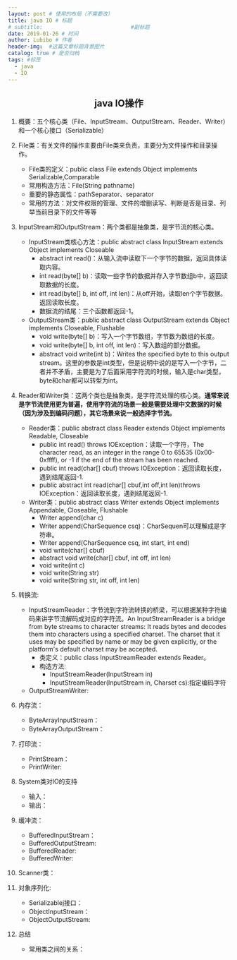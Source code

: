 ```yaml
---
layout: post # 使用的布局（不需要改）
title: java IO # 标题
# subtitle:                            #副标题
date: 2019-01-26 # 时间
author: Lubibo # 作者
header-img:  #这篇文章标题背景图片
catalog: true # 是否归档
tags: #标签
  - java
  - IO
---
```


## <center> java IO操作</center>
1. 概要：五个核心类（File、InputStream、OutputStream、Reader、Writer）和一个核心接口（Serializable）

2. File类：有关文件的操作主要由File类来负责，主要分为文件操作和目录操作。
    - File类的定义：public class File extends Object implements Serializable,Comparable<File>
    - 常用构造方法：File(String pathname)
    - 重要的静态属性：pathSeparator、separator
    - 常用的方法：对文件权限的管理、文件的增删读写、判断是否是目录、列举当前目录下的文件等等

3. InputStream和OutputStream：两个类都是抽象类，是字节流的核心类。
    - InputStream类核心方法：public abstract class InputStream extends Object implements Closeable
        - abstract int 	read()：从输入流中读取下一个字节的数据，返回具体读取内容。
        - int 	read(byte[] b)：读取一些字节的数据并存入字节数组b中，返回读取数据的长度。
        - int 	read(byte[] b, int off, int len)：从off开始，读取len个字节数据。返回读取长度。
        - 数据流的结尾：三个函数都返回-1。
    - OutputStream类：public abstract class OutputStream extends Object implements Closeable, Flushable
        - void 	write(byte[] b)：写入一个字节数组，字节数为数组的长度。
        - void 	write(byte[] b, int off, int len)：写入数组的部分数据。
        - abstract void 	write(int b)：Writes the specified byte to this output stream。这里的参数是int类型，但是说明中说的是写入一个字节，二者并不矛盾，主要是为了后面采用字符流的时候，输入是char类型，byte和char都可以转型为int。

4. Reader和Writer类：这两个类也是抽象类，是字符流处理的核心类。**通常来说是字节流使用更为普遍，使用字符流的场景一般是需要处理中文数据的时候（因为涉及到编码问题），其它场景来说一般选择字节流。**
    - Reader类：public abstract class Reader extends Object implements Readable, Closeable
        - public int read() throws IOException：读取一个字符，The character read, as an integer in the range 0 to 65535 (0x00-0xffff), or -1 if the end of the stream has been reached.
        - public int read(char[] cbuf) throws IOException：返回读取长度，遇到结尾返回-1.
        - public abstract int read(char[] cbuf,int off,int len)throws IOException：返回读取长度，遇到结尾返回-1.
    - Writer类：public abstract class Writer extends Object implements Appendable, Closeable, Flushable
        - Writer 	append(char c)
        - Writer 	append(CharSequence csq)：CharSequen可以理解成是字符串。
        - Writer 	append(CharSequence csq, int start, int end)
        - void 	write(char[] cbuf)
        - abstract void 	write(char[] cbuf, int off, int len)
        - void 	write(int c)
        - void 	write(String str)
        - void 	write(String str, int off, int len)

5. 转换流:
    - InputStreamReader：字节流到字符流转换的桥梁，可以根据某种字符编码来讲字节流解码成对应的字符流。An InputStreamReader is a bridge from byte streams to character streams: It reads bytes and decodes them into characters using a specified charset. The charset that it uses may be specified by name or may be given explicitly, or the platform's default charset may be accepted. 
        - 类定义：public class InputStreamReader extends Reader。
        - 构造方法:
            - InputStreamReader(InputStream in)
            - InputStreamReader(InputStream in, Charset cs):指定编码字符
    - OutputStreamWriter:

6. 内存流：
    - ByteArrayInputStream：
    -  ByteArrayOutputStream：

7. 打印流：
    - PrintStream：
    - PrintWriter:

8. System类对IO的支持
    - 输入：
    - 输出：

9. 缓冲流：
    - BufferedInputStream：
    - BufferedOutputStream:
    - BufferedReader:
    - BufferedWriter:

10. Scanner类：


11. 对象序列化:
    - Serializablej接口：
    - ObjectInputStream：
    - ObjectOutputStream:

12. 总结
    - 常用类之间的关系：
